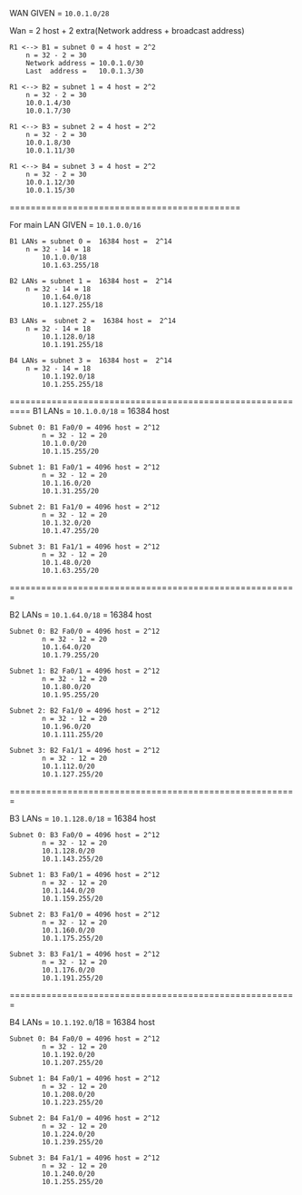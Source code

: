 WAN GIVEN = `10.0.1.0/28`

Wan = 2 host + 2 extra(Network address + broadcast address) 
```
R1 <--> B1 = subnet 0 = 4 host = 2^2
	n = 32 - 2 = 30
	Network address = 10.0.1.0/30
	Last  address =   10.0.1.3/30
```

```
R1 <--> B2 = subnet 1 = 4 host = 2^2
	n = 32 - 2 = 30
	10.0.1.4/30
	10.0.1.7/30
```
```
R1 <--> B3 = subnet 2 = 4 host = 2^2
	n = 32 - 2 = 30
	10.0.1.8/30
	10.0.1.11/30
```

```
R1 <--> B4 = subnet 3 = 4 host = 2^2
	n = 32 - 2 = 30
	10.0.1.12/30
	10.0.1.15/30
```

============================================

For main LAN  GIVEN = `10.1.0.0/16`
```
B1 LANs = subnet 0 =  16384 host =  2^14
	n = 32 - 14 = 18
		10.1.0.0/18
 		10.1.63.255/18
```
```
B2 LANs = subnet 1 =  16384 host =  2^14
	n = 32 - 14 = 18
		10.1.64.0/18
 		10.1.127.255/18
```
```
B3 LANs =  subnet 2 =  16384 host =  2^14
	n = 32 - 14 = 18
		10.1.128.0/18
 		10.1.191.255/18
```
```
B4 LANs = subnet 3 =  16384 host =  2^14
	n = 32 - 14 = 18
		10.1.192.0/18
 		10.1.255.255/18
```
==========================================================
B1 LANs = `10.1.0.0/18` = 16384 host
```
Subnet 0: B1 Fa0/0 = 4096 host = 2^12
		n = 32 - 12 = 20
		10.1.0.0/20
		10.1.15.255/20
```
```
Subnet 1: B1 Fa0/1 = 4096 host = 2^12
		n = 32 - 12 = 20
		10.1.16.0/20
		10.1.31.255/20
```
```
Subnet 2: B1 Fa1/0 = 4096 host = 2^12
		n = 32 - 12 = 20
		10.1.32.0/20
		10.1.47.255/20
```
```
Subnet 3: B1 Fa1/1 = 4096 host = 2^12
		n = 32 - 12 = 20
		10.1.48.0/20
		10.1.63.255/20
```

=======================================================

B2 LANs = `10.1.64.0/18` = 16384 host
```
Subnet 0: B2 Fa0/0 = 4096 host = 2^12
		n = 32 - 12 = 20
		10.1.64.0/20
		10.1.79.255/20
```
```
Subnet 1: B2 Fa0/1 = 4096 host = 2^12
		n = 32 - 12 = 20
		10.1.80.0/20
		10.1.95.255/20
```
```
Subnet 2: B2 Fa1/0 = 4096 host = 2^12
		n = 32 - 12 = 20
		10.1.96.0/20
		10.1.111.255/20
```
```
Subnet 3: B2 Fa1/1 = 4096 host = 2^12
		n = 32 - 12 = 20
		10.1.112.0/20
		10.1.127.255/20
```

=======================================================

B3 LANs = `10.1.128.0/18` = 16384 host
```
Subnet 0: B3 Fa0/0 = 4096 host = 2^12
		n = 32 - 12 = 20
		10.1.128.0/20
		10.1.143.255/20
```
```
Subnet 1: B3 Fa0/1 = 4096 host = 2^12
		n = 32 - 12 = 20
		10.1.144.0/20
		10.1.159.255/20
```
```
Subnet 2: B3 Fa1/0 = 4096 host = 2^12
		n = 32 - 12 = 20
		10.1.160.0/20
		10.1.175.255/20
```
```
Subnet 3: B3 Fa1/1 = 4096 host = 2^12
		n = 32 - 12 = 20
		10.1.176.0/20
		10.1.191.255/20
```
=======================================================

B4 LANs = `10.1.192.0`/18 = 16384 host
```
Subnet 0: B4 Fa0/0 = 4096 host = 2^12
		n = 32 - 12 = 20
		10.1.192.0/20
		10.1.207.255/20
```
```
Subnet 1: B4 Fa0/1 = 4096 host = 2^12
		n = 32 - 12 = 20
		10.1.208.0/20
		10.1.223.255/20
```
```
Subnet 2: B4 Fa1/0 = 4096 host = 2^12
		n = 32 - 12 = 20
		10.1.224.0/20
		10.1.239.255/20
```
```
Subnet 3: B4 Fa1/1 = 4096 host = 2^12
		n = 32 - 12 = 20
		10.1.240.0/20
		10.1.255.255/20
```






























